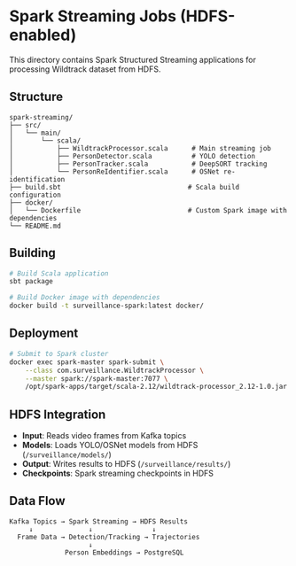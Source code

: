 # Spark Streaming Jobs (HDFS-enabled)

This directory contains Spark Structured Streaming applications for processing Wildtrack dataset from HDFS.

## Structure

```
spark-streaming/
├── src/
│   └── main/
│       └── scala/
│           ├── WildtrackProcessor.scala      # Main streaming job
│           ├── PersonDetector.scala          # YOLO detection
│           ├── PersonTracker.scala           # DeepSORT tracking
│           └── PersonReIdentifier.scala      # OSNet re-identification
├── build.sbt                                # Scala build configuration
├── docker/
│   └── Dockerfile                           # Custom Spark image with dependencies
└── README.md
```

## Building

```bash
# Build Scala application
sbt package

# Build Docker image with dependencies
docker build -t surveillance-spark:latest docker/
```

## Deployment

```bash
# Submit to Spark cluster
docker exec spark-master spark-submit \
    --class com.surveillance.WildtrackProcessor \
    --master spark://spark-master:7077 \
    /opt/spark-apps/target/scala-2.12/wildtrack-processor_2.12-1.0.jar
```

## HDFS Integration

- **Input**: Reads video frames from Kafka topics
- **Models**: Loads YOLO/OSNet models from HDFS (`/surveillance/models/`)
- **Output**: Writes results to HDFS (`/surveillance/results/`)
- **Checkpoints**: Spark streaming checkpoints in HDFS

## Data Flow

```
Kafka Topics → Spark Streaming → HDFS Results
     ↓              ↓               ↓
  Frame Data → Detection/Tracking → Trajectories
                    ↓
              Person Embeddings → PostgreSQL
```
